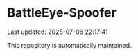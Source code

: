 # BattleEye-Spoofer

Last updated: 2025-07-06 22:17:41

This repository is automatically maintained.
